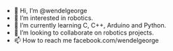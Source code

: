 - 👋 Hi, I’m @wendelgeorge
- 👀 I’m interested in robotics.
- 🌱 I’m currently learning C, C++, Arduino and Python.
- 💞️ I’m looking to collaborate on robotics projects.
- 📫 How to reach me facebook.com/wendelgeorge

<!---
wendelgeorge/wendelgeorge is a ✨ special ✨ repository because its `README.md` (this file) appears on your GitHub profile.
You can click the Preview link to take a look at your changes.
--->
